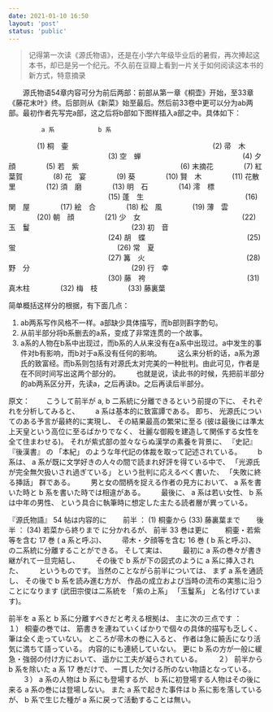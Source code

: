 ```yaml
---
date: 2021-01-10 16:50
layout: 'post'
status: 'public'
---
```


> 记得第一次读《源氏物语》，还是在小学六年级毕业后的暑假，再次捧起这本书，却已是另一个纪元。不久前在豆瓣上看到一片关于如何阅读这本书的新方式，特意摘录

&emsp;&emsp;源氏物语54章内容可分为前后两部：前部从第一章《桐壶》开始，至33章《藤花末叶》终。后部则从《新菜》始至最后。然后前33卷中更可以分为ab两部。最初作者先写完a部，这之后将b部如下图样插入a部之中。具体如下：
              
             a 系　 　　　　　 b 系
　　　　(1) 桐　壷　　　　　　
　　　　　　　　　　　　　　(2) 帚　木
　　　　　　　　　　　　　　(3) 空　蝉
　　　　　　　　　　　　　　(4) 夕　顔
　　　　(5) 若　紫
　　　　　　　　　　　　　　(6) 末摘花
　　　　(7) 紅葉賀
　　　　(8) 花　宴
　　　　(9) 葵
　　　　(10) 賢　木
　　　　(11) 花散里
　　　　(12) 須　磨
　　　　(13) 明　石
　　　　(14) 澪　標
　　　　　　　　　　　　　　(15) 蓬　生
　　　　　　　　　　　　　　(16) 関　屋
　　　　(17) 絵　合
　　　　(18) 松　風
　　　　(19) 薄　雲
　　　　(20) 朝　顔
　　　　(21) 少　女
　　　　　　　　　　　　　　(22) 玉　鬘
　　　　　　　　　　　　　　(23) 初　音
　　　　　　　　　　　　　　(24) 胡　蝶
　　　　　　　　　　　　　　(25) 蛍
　　　　　　　　　　　　　　(26) 常　夏
　　　　　　　　　　　　　　(27) 篝　火
　　　　　　　　　　　　　　(28) 野　分
　　　　　　　　　　　　　　(29) 行　幸
　　　　　　　　　　　　　　(30) 藤　袴
　　　　　　　　　　　　　　(31) 真木柱
　　　　(32) 梅　枝
　　　　(33) 藤裏葉

简单概括这样分的根据，有下面几点：
1. ab两系写作风格不一样。a部缺少具体描写，而b部则斟字酌句。
2. 从前半部分将b系删去的a系，变成了非常连贯的一个故事。
3. a系的人物在b系中出现过，而b系的人从来没有在a系中出现过。a中发生的事件对b有影响，而b对于a系没有任何的影响。
&emsp;&emsp;这么来分析的话，a系为源氏的致富经。而b系则包括有对源氏太对完美的一种批判。由此可见，作者是在不同时间写出这两个部分的。
&emsp;&emsp;也就是说，读此书的时候，先把前半部分的ab两系区分开，先读a，之后再读b。之后再读后半部分。

原文：
&emsp;&emsp;こうして前半が a, b 二系統に分離できるという前提の下に、 それぞれを分析してみると、
&emsp;&emsp;a 系は基本的に致富譚である。 即ち、 光源氏についてのある予言が最終的に実現し、 その結果最高の繁栄に至る (彼は最後には準太上天皇という高位に至るばかりでなく、 壮麗な御殿を建造して関係する女性を全て住まわせる)。 それが紫式部の並々ならぬ漢学の素養を背景に、 『史記』 『後漢書』 の 「本紀」 のような年代記の体裁を取って記述されている。
&emsp;&emsp;b 系は、 a 系が既に文学好きの人々の間で読まれ好評を得ている中で、 「光源氏が完全無欠扱いされ過ぎている」 という批判に応えるべく書いた、 「失敗に終る挿話」 群である。
&emsp;&emsp;男と女の間柄を捉える作者の見方において、 a 系を書いた時と b 系を書いた時では相違がある。
&emsp;&emsp;最後に、 a 系は若い女性、 b 系は中年の男性、 という具合に執筆時に想定した主たる読者層が異っている。

『源氏物語』 54 帖は内容的に
&emsp;&emsp;前半 ： (1) 桐壷から (33) 藤裏葉まで
&emsp;&emsp;後半 ： (34) 若菜から終りまで
に分かれるが、 前半 33 巻は更に
&emsp;&emsp;桐壷・若紫等を含む 17 巻 ( a 系と呼ぶ)、
&emsp;&emsp;帚木・夕顔等を含む 16 巻 ( b 系と呼ぶ)、
の二系統に分離することができる。 そして実は、
&emsp;&emsp;最初に a 系の巻々が書き継がれて一旦完結し、
&emsp;&emsp;その後で b 系が下の図式のように a 系に挿入された、
&emsp;&emsp;というものです。 当然のことながら前半については、 まず a 系を通読し、 その後で b 系を読み進む方が、 作品の成立および当時の流布の実態に沿うことになります (武田宗俊は二系統を 「紫の上系」 「玉鬘系」 と名付けています)。

前半を a 系と b 系に分離すべきだと考える根拠は、 主に次の三点です ：
&emsp;&emsp;１） 桐壷の巻では、 筋書きを連ねていくばかりで個々の具体的描写も乏しく、 筆は全く走っていない。 ところが帚木の巻に入ると、 作者は急に饒舌になり活気に満ちて語っている。 内容的にも連続していない。 更に b 系の方が一般に緩急・強弱の付け方において、 遥かに工夫が凝らされている。
&emsp;&emsp;２） 前半から b 系を除いた a 系 17 巻だけで、 一貫した欠ける所のない物語となっている。
&emsp;&emsp;３） a 系の人物は b 系にも登場するが、 b 系に初登場する人物はその後に来る a 系の巻には登場しない。 また a 系で起きた事件は b 系に影を落しているが、 b 系で生じた種が a 系に戻って活動することは無い。

